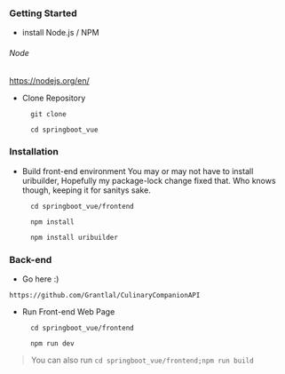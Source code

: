 
### Getting Started

- install Node.js / NPM
###### Node
https://nodejs.org/en/

- Clone Repository

        git clone 
        
        cd springboot_vue


### Installation  
        
- Build front-end environment
You may or may not have to install uribuilder, Hopefully my package-lock change fixed that. Who knows though, keeping it for sanitys sake.

        cd springboot_vue/frontend

        npm install 
        
        npm install uribuilder

### Back-end
- Go here :) 
```
https://github.com/Grantlal/CulinaryCompanionAPI
```


- Run Front-end Web Page

        cd springboot_vue/frontend

        npm run dev

> You can also run `cd springboot_vue/frontend;npm run build` 

